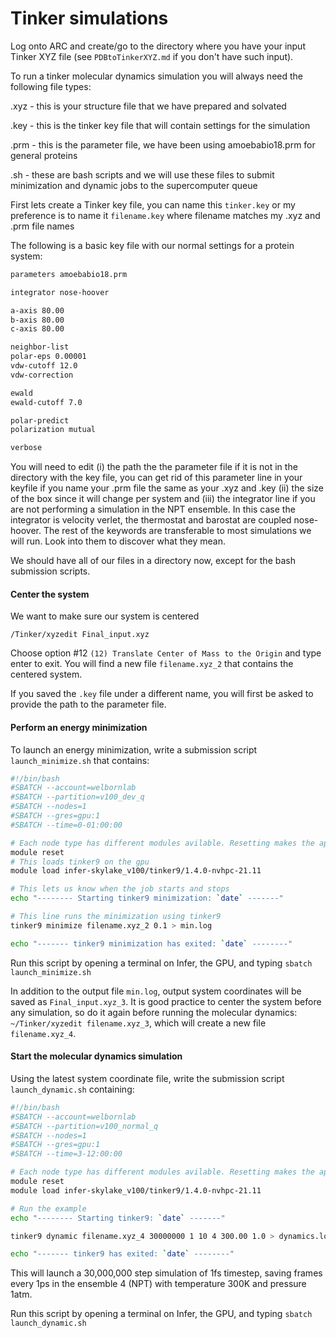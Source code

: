 # Tinker simulations

Log onto ARC and create/go to the directory where you have your input Tinker XYZ file (see `PDBtoTinkerXYZ.md` if you don't have such input). 


To run a tinker molecular dynamics simulation you will always need the following file types: 

.xyz - this is your structure file that we have prepared and solvated

.key - this is the tinker key file that will contain settings for the simulation

.prm - this is the parameter file, we have been using amoebabio18.prm for general proteins

.sh - these are bash scripts and we will use these files to submit minimization and dynamic jobs to the supercomputer queue



First lets create a Tinker key file, you can name this `tinker.key` or my preference is to name it `filename.key` where filename matches my .xyz and .prm file names 

The following is a basic key file with our normal settings for a protein system:

```sh
parameters amoebabio18.prm 

integrator nose-hoover

a-axis 80.00 
b-axis 80.00
c-axis 80.00

neighbor-list
polar-eps 0.00001
vdw-cutoff 12.0
vdw-correction

ewald
ewald-cutoff 7.0

polar-predict
polarization mutual

verbose
```

You will need to edit (i) the path the the parameter file if it is not in the directory with the key file, you can get rid of this parameter line in your keyfile if you name your .prm file the same as your .xyz and .key (ii) the size of the box since it will change per system and (iii) the integrator line if you are not performing a simulation in the NPT ensemble. In this case the integrator is velocity verlet, the thermostat and barostat are coupled nose-hoover. The rest of the keywords are transferable to most simulations we will run. Look into them to discover what they mean.

We should have all of our files in a directory now, except for the bash submission scripts. 

#### Center the system

We want to make sure our system is centered

`/Tinker/xyzedit Final_input.xyz`


Choose option #12 `(12) Translate Center of Mass to the Origin` and type enter to exit. You will find a new file `filename.xyz_2` that contains the centered system. 

If you saved the `.key` file under a different name, you will first be asked to provide the path to the parameter file. 


#### Perform an energy minimization

To launch an energy minimization, write a submission script `launch_minimize.sh` that contains:

```sh
#!/bin/bash
#SBATCH --account=welbornlab
#SBATCH --partition=v100_dev_q
#SBATCH --nodes=1
#SBATCH --gres=gpu:1
#SBATCH --time=0-01:00:00

# Each node type has different modules avilable. Resetting makes the appropriate stack available
module reset
# This loads tinker9 on the gpu
module load infer-skylake_v100/tinker9/1.4.0-nvhpc-21.11

# This lets us know when the job starts and stops 
echo "-------- Starting tinker9 minimization: `date` -------"

# This line runs the minimization using tinker9
tinker9 minimize filename.xyz_2 0.1 > min.log

echo "------- tinker9 minimization has exited: `date` --------"
```

Run this script by opening a terminal on Infer, the GPU, and typing `sbatch launch_minimize.sh`

In addition to the output file `min.log`, output system coordinates will be saved as `Final_input.xyz_3`. It is good practice to center the system before any simulation, so do it again before running the molecular dynamics:
`~/Tinker/xyzedit filename.xyz_3`, which will create a new file `filename.xyz_4`.

####  Start the molecular dynamics simulation
Using the latest system coordinate file, write the submission script `launch_dynamic.sh` containing:

```sh
#!/bin/bash
#SBATCH --account=welbornlab
#SBATCH --partition=v100_normal_q
#SBATCH --nodes=1
#SBATCH --gres=gpu:1
#SBATCH --time=3-12:00:00

# Each node type has different modules avilable. Resetting makes the appropriate stack available
module reset
module load infer-skylake_v100/tinker9/1.4.0-nvhpc-21.11

# Run the example
echo "-------- Starting tinker9: `date` -------"

tinker9 dynamic filename.xyz_4 30000000 1 10 4 300.00 1.0 > dynamics.log

echo "------- tinker9 has exited: `date` --------"
```

This will launch a 30,000,000 step simulation of 1fs timestep, saving frames every 1ps in the ensemble 4 (NPT) with temperature 300K and pressure 1atm. 

Run this script by opening a terminal on Infer, the GPU, and typing `sbatch launch_dynamic.sh`
